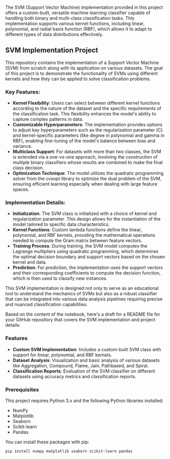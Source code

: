The SVM (Support Vector Machine) implementation provided in this project offers a custom-built, versatile machine learning classifier capable of handling both binary and multi-class classification tasks. This implementation supports various kernel functions, including linear, polynomial, and radial basis function (RBF), which allows it to adapt to different types of data distributions effectively.


## SVM Implementation Project

This repository contains the implementation of a Support Vector Machine (SVM) from scratch along with its application on various datasets. The goal of this project is to demonstrate the functionality of SVMs using different kernels and how they can be applied to solve classification problems.

### Key Features:

- **Kernel Flexibility**: Users can select between different kernel functions according to the nature of the dataset and the specific requirements of the classification task. This flexibility enhances the model's ability to capture complex patterns in data.
- **Customizable Hyperparameters**: The implementation provides options to adjust key hyperparameters such as the regularization parameter \(C\) and kernel-specific parameters (like degree in polynomial and gamma in RBF), enabling fine-tuning of the model's balance between bias and variance.
- **Multiclass Support**: For datasets with more than two classes, the SVM is extended via a one-vs-one approach, involving the construction of multiple binary classifiers whose results are combined to make the final class decision.
- **Optimization Technique**: The model utilizes the quadratic programming solver from the cvxopt library to optimize the dual problem of the SVM, ensuring efficient learning especially when dealing with large feature spaces.

### Implementation Details:

- **Initialization**: The SVM class is initialized with a choice of kernel and regularization parameter. This design allows for the instantiation of the model tailored to specific data characteristics.
- **Kernel Functions**: Custom lambda functions define the linear, polynomial, and RBF kernels, providing the mathematical operations needed to compute the Gram matrix between feature vectors.
- **Training Process**: During training, the SVM model computes the Lagrange multipliers using quadratic programming, which determines the optimal decision boundary and support vectors based on the chosen kernel and data.
- **Prediction**: For prediction, the implementation uses the support vectors and their corresponding coefficients to compute the decision function, which is then used to classify new instances.

This SVM implementation is designed not only to serve as an educational tool to understand the mechanics of SVMs but also as a robust classifier that can be integrated into various data analysis pipelines requiring precise and nuanced classification capabilities.

Based on the content of the notebook, here's a draft for a README file for your GitHub repository that covers the SVM implementation and project details:

### Features

- **Custom SVM Implementation**: Includes a custom-built SVM class with support for linear, polynomial, and RBF kernels.
- **Dataset Analysis**: Visualization and basic analysis of various datasets like Aggregation, Compound, Flame, Jain, Pathbased, and Spiral.
- **Classification Reports**: Evaluation of the SVM classifier on different datasets using accuracy metrics and classification reports.

### Prerequisites

This project requires Python 3.x and the following Python libraries installed:
- NumPy
- Matplotlib
- Seaborn
- Scikit-learn
- Pandas

You can install these packages with pip:
```sh
pip install numpy matplotlib seaborn scikit-learn pandas
```
